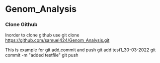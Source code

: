 # Genom_Analysis

### Clone Github
Inorder to clone github use  git clone https://github.com/samuel424/Genom_Analysis.git

This is example for git add,commit and push
git add test1_30-03-2022
git commit -m "added testfile"
git push

